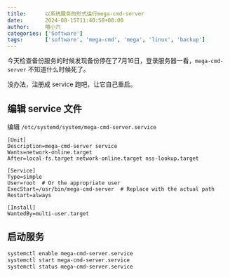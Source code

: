 ```yaml
---
title:      以系统服务的形式运行mega-cmd-server
date:       2024-08-15T11:40:58+08:00
author:     喵小六
categories: ['Software']
tags:       ['software', 'mega-cmd', 'mega', 'linux', 'backup']
---
```


今天检查备份服务的时候发现备份停在了7月16日，登录服务器一看，`mega-cmd-server` 不知道什么时候死了。

没办法，注册成 service 跑吧，让它自己重启。

<!--more-->

## 编辑 service 文件

编辑 `/etc/systemd/system/mega-cmd-server.service`

```service
[Unit]
Description=mega-cmd-server service
Wants=network-online.target
After=local-fs.target network-online.target nss-lookup.target

[Service]
Type=simple
User=root  # Or the appropriate user
ExecStart=/usr/bin/mega-cmd-server  # Replace with the actual path
Restart=always

[Install]
WantedBy=multi-user.target
```

## 启动服务

```bash
systemctl enable mega-cmd-server.service
systemctl start mega-cmd-server.service
systemctl status mega-cmd-server.service
```
